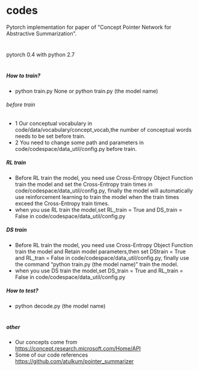# codes
Pytorch implementation for paper of "Concept Pointer Network for Abstractive Summarization".

#
pytorch 0.4 with python 2.7
#

##### How to train?
* python train.py None or python train.py (the model name)
###### before train
* 1 Our conceptual vocabulary in code/data/vocabulary/concept_vocab,the number of conceptual words needs to be set before train.
* 2 You need to change some path and parameters in code/codespace/data_util/config.py before train.
##### RL train
* Before RL train the model, you need use Cross-Entropy Object Function train the model and set the Cross-Entropy train times in code/codespace/data_util/config.py, finally the model will automatically use reinforcement learning to train the model when the train times exceed the Cross-Entropy train times.
* when you use RL train the model,set RL_train = True and DS_train = False in code/codespace/data_util/config.py
##### DS train
* Before RL train the model, you need use Cross-Entropy Object Function train the model and Retain model parameters,then set DStrain = True and RL_tran = False in code/codespace/data_util/config.py, finally use the command “python train.py (the model name)” train the model.
* when you use DS train the model,set DS_train = True and RL_train = False in code/codespace/data_util/config.py
##### How to test?
* python decode.py (the model name)
#
##### other
* Our concepts come from https://concept.research.microsoft.com/Home/API
* Some of our code references https://github.com/atulkum/pointer_summarizer
